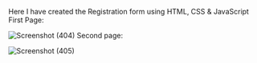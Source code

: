 Here I have created the Registration form using HTML, CSS & JavaScript 
First Page: 

![Screenshot (404)](https://github.com/gautamgavkar01/Resistration-form-/assets/143380017/825bc8d2-3699-4d49-a71e-134b040789b9)
Second page: 


![Screenshot (405)](https://github.com/gautamgavkar01/Resistration-form-/assets/143380017/994e5d13-d751-4ec0-9e5c-68bb2e861c68)
